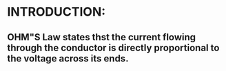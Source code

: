# INTRODUCTION:

## OHM"S Law states thst the current flowing through the conductor is directly proportional to the voltage across its ends.
